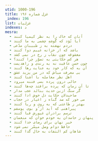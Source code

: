 ```yaml
---
utid: 1000-196
title: غزل شماره ۱۹۶
_index: 196
list: غزلیات
indexes: د
mesra:
  - آنان که خاک را به نظر کیمیا کنند
  - آیا بُوَد که گوشهِ چشمی به ما کنند
  - دردم نهفته به ز طبیبان مدّعی
  - باشد که از خزانه غیبم دوا کنند
  - معشوقه چون نقاب ز رخ در نمی کشد
  - هر کس حکایتی به تصوّر چرا کنند؟
  - چون حسن عاقبت نه به رندی و زاهدیست
  - آن به که کار خود به عنایت رها کنند
  - بی معرفت مباش که در من یزید عشق
  - اهل نظر معامله با آشنا کنند
  - حالی درون پرده بسی فتنه میرود
  - تا آن زمان که پرده برافتد چه‌ها کنند
  - گر سنگ ازین حدیث بنالد عجب مدار
  - صاحبدلان حکایت دل خوش ادا کنند
  - می خور که صد گناه ز اغیار در حجاب
  - بهتر ز طاعتی که به روی و ریا کنند
  - پیراهنی که آید از ُو بوی یوسفم
  - ترسم برادران غیورش قبا کنند
  - پنهان ز حاسدان به خودم خوان که منعمان
  - خیر نهان برای رضای خدا کنند
  - حافظ دوام وصل میسّر نمی شود
  - شاهان کم التفات به حال گدا کنند
---
```

